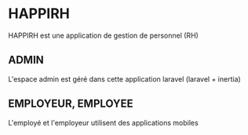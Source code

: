 # HAPPIRH
HAPPIRH est une application de gestion de personnel (RH)

## ADMIN
L'espace admin est géré dans cette application laravel (laravel + inertia)

## EMPLOYEUR, EMPLOYEE
L'employé et l'employeur utilisent des applications mobiles
